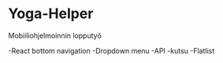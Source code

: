 # Yoga-Helper
Mobiiliohjelmoinnin lopputyö

-React bottom navigation
-Dropdown menu
-API -kutsu 
-Flatlist
